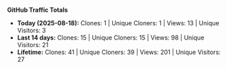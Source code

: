 
**GitHub Traffic Totals**

- **Today (2025-08-18):** Clones: 1 | Unique Cloners: 1 | Views: 13 | Unique Visitors: 3
- **Last 14 days:** Clones: 15 | Unique Cloners: 15 | Views: 98 | Unique Visitors: 21
- **Lifetime:** Clones: 41 | Unique Cloners: 39 | Views: 201 | Unique Visitors: 27
